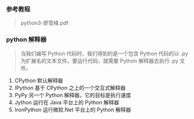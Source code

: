 ### 参考教程

> python3-廖雪峰.pdf

### python 解释器
> 当我们编写 Python 代码时，我们得到的是一个包含 Python 代码的以 .py
为扩展名的文本文件。要运行代码，就需要 Python 解释器去执行 .py 文
件。

1. CPython 默认解释器
2. IPython 基于 CPython 之上的一个交互式解释器
3. PyPy 另一个 Python 解释器，它的目标是执行速度
4. Jython  运行在 Java 平台上的 Python 解释器
5. IronPython 运行微软.Net 平台上的 Python 解释器

